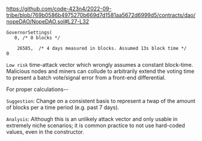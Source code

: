 https://github.com/code-423n4/2022-09-tribe/blob/769b0586b4975270b669d7d1581aa5672d6999d5/contracts/dao/nopeDAO/NopeDAO.sol#L27-L32

```
GovernorSettings(
   0, /* 0 blocks */

    26585,  /* 4 days measured in blocks. Assumed 13s block time */            0

```

`Low risk` time-attack vector which wrongly assumes a constant block-time. Malicious nodes and miners can collude to arbitrarily extend the voting time to present a batch vote/signal error from a front-end differential.

For proper calculations--

`Suggestion`: Change on a consistent basis to represent a twap of the amount of blocks per a time period (e.g. past 7 days). 

`Analysis`: Although this is an unlikely attack vector and only usable in extremely niche scenarios; it is common practice to not use hard-coded values, even in the constructor. 
